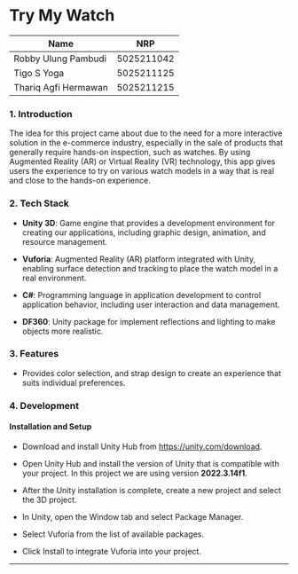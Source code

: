 # Try My Watch 
| Name  | NRP        |
| ---------------------- | ---------- |
| Robby Ulung Pambudi | 5025211042     |
| Tigo S Yoga | 5025211125 |
| Thariq Agfi Hermawan | 5025211215 |
### 1. Introduction
The idea for this project came about due to the need for a more interactive solution in the e-commerce industry, especially in the sale of products that generally require hands-on inspection, such as watches. By using Augmented Reality (AR) or Virtual Reality (VR) technology, this app gives users the experience to try on various watch models in a way that is real and close to the hands-on experience.

### 2. Tech Stack
- **Unity 3D**: Game engine that provides a development environment for creating our applications, including graphic design, animation, and resource management.

- **Vuforia**: Augmented Reality (AR) platform integrated with Unity, enabling surface detection and tracking to place the watch model in a real environment.

- **C#**: Programming language in application development to control application behavior, including user interaction and data management.

- **DF360**: Unity package for implement reflections and lighting to make objects more realistic.

### 3. Features
- Provides color selection, and strap design to create an experience that suits individual preferences.

### 4. Development
#### Installation and Setup

- Download and install Unity Hub from https://unity.com/download.

- Open Unity Hub and install the version of Unity that is compatible with your project. In this project we are using version **2022.3.14f1**.

- After the Unity installation is complete, create a new project and select the 3D project.

- In Unity, open the Window tab and select Package Manager.

- Select Vuforia from the list of available packages.

- Click Install to integrate Vuforia into your project.

<hr>

